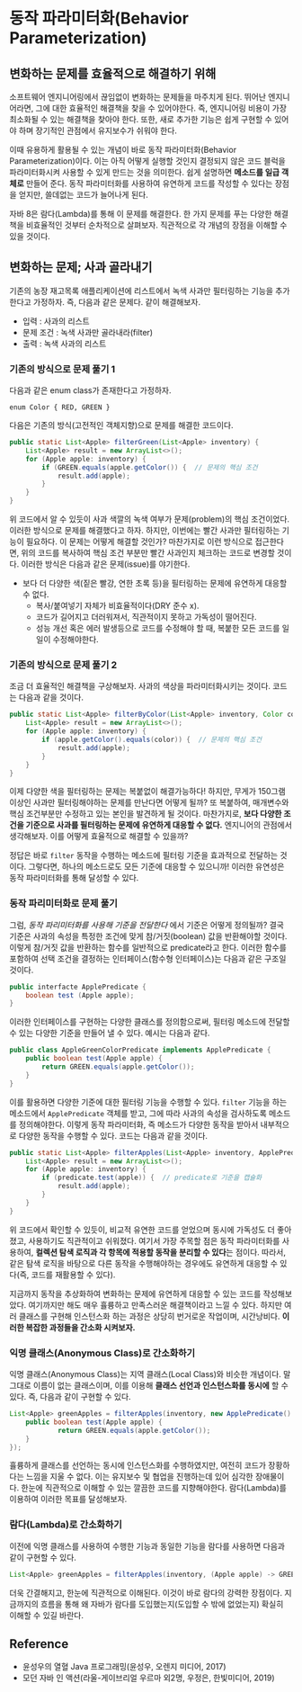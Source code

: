 # 동작 파라미터화(Behavior Parameterization)

## 변화하는 문제를 효율적으로 해결하기 위해
소프트웨어 엔지니어링에서 끊임없이 변화하는 문제들을 마주치게 된다. 뛰어난 엔지니어라면, 그에 대한 효율적인 해결책을 찾을 수 있어야한다. 즉, 엔지니어링 비용이 가장 최소화될 수 있는 해결책을 찾아야 한다. 또한, 새로 추가한 기능은 쉽게 구현할 수 있어야 하며 장기적인 관점에서 유지보수가 쉬워야 한다.

이때 유용하게 활용될 수 있는 개념이 바로 동작 파라미터화(Behavior Parameterization)이다. 이는 아직 어떻게 실행할 것인지 결정되지 않은 코드 블럭을 파라미터화시켜 사용할 수 있게 만드는 것을 의미한다. 쉽게 설명하면 **메소드를 일급 객체로** 만들어 준다. 동작 파라미터화를 사용하여 유연하게 코드를 작성할 수 있다는 장점을 얻지만, 쓸데없는 코드가 늘어나게 된다.

자바 8은 람다(Lambda)를 통해 이 문제를 해결한다. 한 가지 문제를 푸는 다양한 해결책을 비효율적인 것부터 순차적으로 살펴보자. 직관적으로 각 개념의 장점을 이해할 수 있을 것이다.

## 변화하는 문제; 사과 골라내기
기존의 농장 재고목록 애플리케이션에 리스트에서 녹색 사과만 필터링하는 기능을 추가한다고 가정하자. 즉, 다음과 같은 문제다. 같이 해결해보자.

* 입력 : 사과의 리스트
* 문제 조건 : 녹색 사과만 골라내라(filter)
* 출력 : 녹색 사과의 리스트

### 기존의 방식으로 문제 풀기 1
다음과 같은 enum class가 존재한다고 가정하자.

`enum Color { RED, GREEN }`

다음은 기존의 방식(고전적인 객체지향)으로 문제를 해결한 코드이다.

```java
public static List<Apple> filterGreen(List<Apple> inventory) {
	List<Apple> result = new ArrayList<>();
    for (Apple apple: inventory) {
    	if (GREEN.equals(apple.getColor()) {  // 문제의 핵심 조건
        	result.add(apple);
        }
    }
}
```

위 코드에서 알 수 있듯이 사과 색깔의 녹색 여부가 문제(problem)의 핵심 조건이었다. 이러한 방식으로 문제를 해결했다고 하자. 하지만, 이번에는 빨간 사과만 필터링하는 기능이 필요하다. 이 문제는 어떻게 해결할 것인가? 마찬가지로 이런 방식으로 접근한다면, 위의 코드를 복사하여 핵심 조건 부분만 빨간 사과인지 체크하는 코드로 변경할 것이다. 이러한 방식은 다음과 같은 문제(issue)를 야기한다.

* 보다 더 다양한 색(짙은 빨강, 연한 초록 등)을 필터링하는 문제에 유연하게 대응할 수 없다.
  * 복사/붙여넣기 자체가 비효율적이다(DRY 준수 x).
  * 코드가 길어지고 더러워져서, 직관적이지 못하고 가독성이 떨어진다.
  * 성능 개선 혹은 에러 발생등으로 코드를 수정해야 할 때, 복붙한 모든 코드를 일일이 수정해야한다.

### 기존의 방식으로 문제 풀기 2
조금 더 효율적인 해결책을 구상해보자. 사과의 색상을 파라미터화시키는 것이다. 코드는 다음과 같을 것이다.

```java
public static List<Apple> filterByColor(List<Apple> inventory, Color color) {
	List<Apple> result = new ArrayList<>();
    for (Apple apple: inventory) {
    	if (apple.getColor().equals(color)) {  // 문제의 핵심 조건
        	result.add(apple);
        }
    }
}
```
이제 다양한 색을 필터링하는 문제는 복붙없이 해결가능하다! 하지만, 무게가 150그램 이상인 사과만 필터링해야하는 문제를 만난다면 어떻게 될까? 또 복붙하여, 매개변수와 핵심 조건부분만 수정하고 있는 본인을 발견하게 될 것이다. 마찬가지로, **보다 다양한 조건을 기준으로 사과를 필터링하는 문제에 유연하게 대응할 수 없다.** 엔지니어의 관점에서 생각해보자. 이를 어떻게 효율적으로 해결할 수 있을까?

정답은 바로 `filter` 동작을 수행하는 메소드에 필터링 기준을 효과적으로 전달하는 것이다. 그렇다면, 하나의 메소드로도 모든 기준에 대응할 수 있으니까! 이러한 유연성은 동작 파라미터화를 통해 달성할 수 있다.

### 동작 파리미터화로 문제 풀기
그럼, *동작 파리미터화를 사용해 기준을 전달한다* 에서 기준은 어떻게 정의될까? 결국 기준은 사과의 속성을 특정한 조건에 맞게 참/거짓(boolean) 값을 반환해야할 것이다. 이렇게 참/거짓 값을 반환하는 함수를 일반적으로 predicate라고 한다. 이러한 함수를 포함하여 선택 조건을 결정하는 인터페이스(함수형 인터페이스)는 다음과 같은 구조일 것이다.

```java
public interfacte ApplePredicate {
	boolean test (Apple apple);
}
```

이러한 인터페이스를 구현하는 다양한 클래스를 정의함으로써, 필터링 메소드에 전달할 수 있는 다양한 기준을 만들어 낼 수 있다. 예시는 다음과 같다.

```java
public class AppleGreenColorPredicate implements ApplePredicate {
	public boolean test(Apple apple) {
		return GREEN.equals(apple.getColor());
	}
}
```

이를 활용하면 다양한 기준에 대한 필터링 기능을 수행할 수 있다. `filter` 기능을 하는 메소드에서 `ApplePredicate` 객체를 받고, 그에 따라 사과의 속성을 검사하도록 메소드를 정의해야한다. 이렇게 동작 파라미터화, 즉 메소드가 다양한 동작을 받아서 내부적으로 다양한 동작을 수행할 수 있다. 코드는 다음과 같을 것이다.

```java
public static List<Apple> filterApples(List<Apple> inventory, ApplePredicate predicate) {
	List<Apple> result = new ArrayList<>();
	for (Apple apple: inventory) {
		if (predicate.test(apple)) {  // predicate로 기준을 캡슐화
			result.add(apple);
		}
	}
}
```

위 코드에서 확인할 수 있듯이, 비교적 유연한 코드를 얻었으며 동시에 가독성도 더 좋아졌고, 사용하기도 직관적이고 쉬워졌다. 여기서 가장 주목할 점은 동작 파라미터화를 사용하여, **컬렉션 탐색 로직과 각 항목에 적용할 동작을 분리할 수 있다**는 점이다. 따라서, 같은 탐색 로직을 바탕으로 다른 동작을 수행해야하는 경우에도 유연하게 대응할 수 있다(즉, 코드를 재활용할 수 있다).

지금까지 동작을 추상화하여 변화하는 문제에 유연하게 대응할 수 있는 코드를 작성해보았다. 여기까지만 해도 매우 휼륭하고 만족스러운 해결책이라고 느낄 수 있다. 하지만 여러 클래스를 구현해 인스턴스화 하는 과정은 상당히 번거로운 작업이며, 시간낭비다. **이러한 복잡한 과정들을 간소화 시켜보자.**

### 익명 클래스(Anonymous Class)로 간소화하기
익명 클래스(Anonymous Class)는 지역 클래스(Local Class)와 비슷한 개념이다. 말그대로 이름이 없는 클래스이며, 이를 이용해 **클래스 선언과 인스턴스화를 동시에** 할 수 있다. 즉, 다음과 같이 구현할 수 있다.

```java
List<Apple> greenApples = filterApples(inventory, new ApplePredicate() {
	public boolean test(Apple apple) {
    	    return GREEN.equals(apple.getColor());
    }
});
```
휼륭하게 클래스를 선언하는 동시에 인스턴스화를 수행하였지만, 여전히 코드가 장황하다는 느낌을 지울 수 없다. 이는 유지보수 및 협업을 진행하는데 있어 심각한 장애물이다. 한눈에 직관적으로 이해할 수 있는 깔끔한 코드를 지향해야한다. 람다(Lambda)를 이용하여 이러한 목표를 달성해보자.

### 람다(Lambda)로 간소화하기
이전에 익명 클래스를 사용하여 수행한 기능과 동일한 기능을 람다를 사용하면 다음과 같이 구현할 수 있다.

```java
List<Apple> greenApples = filterApples(inventory, (Apple apple) -> GREEN.equals(apple.getColor()));
```

더욱 간결해지고, 한눈에 직관적으로 이해된다. 이것이 바로 람다의 강력한 장점이다. 지금까지의 흐름을 통해 왜 자바가 람다를 도입했는지(도입할 수 밖에 없었는지) 확실히 이해할 수 있길 바란다.

## Reference
* 윤성우의 열혈 Java 프로그래밍(윤성우, 오렌지 미디어, 2017)
* 모던 자바 인 액션(라울-게이브리얼 우르마 외2명, 우정은, 한빛미디어, 2019)